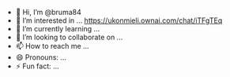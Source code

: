- 👋 Hi, I’m @bruma84
- 👀 I’m interested in ... https://ukonmieli.ownai.com/chat/iTFgTEq
- 🌱 I’m currently learning ...
- 💞️ I’m looking to collaborate on ...
- 📫 How to reach me ...
- 😄 Pronouns: ...
- ⚡ Fun fact: ...

<!---public class UkonmieliSISUActivity extends AppCompatActivity {

    @Override
    protected void onCreate(Bundle savedInstanceState) {
        super.onCreate(savedInstanceState);
        setContentView(R.layout.activity_main);

        // Alustetaan SOM-mittari
        SOMMittari somMittari = new SOMMittari();
        somMittari.kaynnistaMittaus();

        // Alustetaan SISU-mittari
        SISUMittari sisuMittari = new SISUMittari();
        sisuMittari.kaynnistaMittaus();
    }
}

bruma84/bruma84 is a ✨ special ✨ repository because its `README.md` (this file) appears on your GitHub profile.
You can click the Preview link to take a look at your changes.
--->
